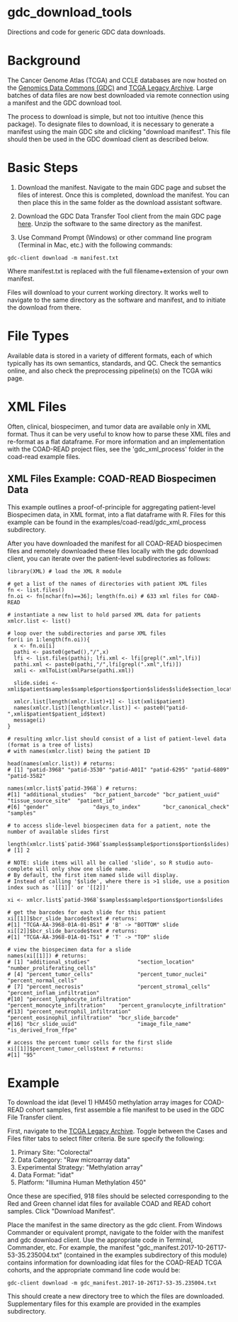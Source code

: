 # gdc_download_tools
Directions and code for generic GDC data downloads.

# Background
The Cancer Genome Atlas (TCGA) and CCLE databases are now hosted on the [Genomics Data Commons (GDC)](https://portal.gdc.cancer.gov/projects) and [TCGA Legacy Archive](https://portal.gdc.cancer.gov/legacy-archive/search/f). Large batches of data files are now best downloaded via remote connection using a manifest and the GDC download tool.

The process to download is simple, but not too intuitive (hence this package). To designate files to download, it is necessary to generate a manifest using the main GDC site and clicking "download manifest". This file should then be used in the GDC download client as described below.

# Basic Steps

1. Download the manifest. Navigate to the main GDC page and subset the files of interest. Once this is completed, download the manifest. You can then place this in the same folder as the download assistant software.

2. Download the GDC Data Transfer Tool client from the main GDC page [here](https://gdc.cancer.gov/access-data/gdc-data-transfer-tool). Unzip the software to the same directory as the manifest.

3. Use Command Prompt (Windows) or other command line program (Terminal in Mac, etc.) with the following commands: 

```
gdc-client download -m manifest.txt 
```
Where manifest.txt is replaced with the full filename+extension of your own manifest. 

Files will download to your current working directory. It works well to navigate to the same directory as the software and manifest, and to initiate the download from there.

# File Types
Available data is stored in a variety of different formats, each of which typically has its own semantics, standards, and QC. Check the semantics online, and also check the preprocessing pipeline(s) on the TCGA wiki page.

# XML Files
Often, clinical, biospecimen, and tumor data are available only in XML format. Thus it can be very useful to know how to parse these XML files and re-format as a flat dataframe. For more information and an implementation with the COAD-READ project files, see the 'gdc_xml_process' folder in the coad-read example files.

## XML Files Example: COAD-READ Biospecimen Data
This example outlines a proof-of-principle for aggregating patient-level Biospecimen data, in XML format, into a flat dataframe with R. Files for this example can be found in the examples/coad-read/gdc_xml_process subdirectory. 

After you have downloaded the manifest for all COAD-READ biospecimen files and remotely downloaded these files locally with the gdc download client, you can iterate over the patient-level subdirectories as follows:
```
library(XML) # load the XML R module

# get a list of the names of directories with patient XML files
fn <- list.files()
fn.oi <- fn[nchar(fn)==36]; length(fn.oi) # 633 xml files for COAD-READ

# instantiate a new list to hold parsed XML data for patients
xmlcr.list <- list()

# loop over the subdirectories and parse XML files
for(i in 1:length(fn.oi)){
  x <- fn.oi[i]
  pathi <- paste0(getwd(),"/",x)
  lfi <- list.files(pathi); lfi.xml <- lfi[grepl(".xml",lfi)]
  pathi.xml <- paste0(pathi,"/",lfi[grepl(".xml",lfi)])
  xmli <- xmlToList(xmlParse(pathi.xml))
  
  slide.sidei <- xmli$patient$samples$sample$portions$portion$slides$slide$section_location$text
  
  xmlcr.list[length(xmlcr.list)+1] <- list(xmli$patient)
  names(xmlcr.list)[length(xmlcr.list)] <- paste0("patid-",xmli$patient$patient_id$text)
  message(i)
}

# resulting xmlcr.list should consist of a list of patient-level data (format is a tree of lists)
# with names(xmlcr.list) being the patient ID

head(names(xmlcr.list)) # returns:
# [1] "patid-3968" "patid-3530" "patid-A01I" "patid-6295" "patid-6809" "patid-3582"

names(xmlcr.list$`patid-3968`) # returns:
#[1] "additional_studies"  "bcr_patient_barcode" "bcr_patient_uuid"    "tissue_source_site"  "patient_id"         
#[6] "gender"              "days_to_index"       "bcr_canonical_check" "samples"

# to access slide-level biospecimen data for a patient, note the number of available slides first

length(xmlcr.list$`patid-3968`$samples$sample$portions$portion$slides)
# [1] 2

# NOTE: slide items will all be called 'slide', so R studio auto-complete will only show one slide name.
# By default, the first item named slide will display.
# Instead of calling '$slide', where there is >1 slide, use a position index such as '[[1]]' or '[[2]]'

xi <- xmlcr.list$`patid-3968`$samples$sample$portions$portion$slides

# get the barcodes for each slide for this patient
xi[[1]]$bcr_slide_barcode$text # returns:
#[1] "TCGA-AA-3968-01A-01-BS1" # 'B' -> "BOTTOM" slide
xi[[2]]$bcr_slide_barcode$text # returns: 
#[1] "TCGA-AA-3968-01A-01-TS1" # 'T' -> "TOP" slide

# view the biospecimen data for a slide
names(xi[[1]]) # returns:
# [1] "additional_studies"               "section_location"                 "number_proliferating_cells"      
# [4] "percent_tumor_cells"              "percent_tumor_nuclei"             "percent_normal_cells"            
# [7] "percent_necrosis"                 "percent_stromal_cells"            "percent_inflam_infiltration"     
#[10] "percent_lymphocyte_infiltration"  "percent_monocyte_infiltration"    "percent_granulocyte_infiltration"
#[13] "percent_neutrophil_infiltration"  "percent_eosinophil_infiltration"  "bcr_slide_barcode"               
#[16] "bcr_slide_uuid"                   "image_file_name"                  "is_derived_from_ffpe"

# access the percent tumor cells for the first slide
xi[[1]]$percent_tumor_cells$text # returns:
#[1] "95"

```

# Example

To download the idat (level 1) HM450 methylation array images for COAD-READ cohort samples, first assemble a file manifest to be used in the GDC File Transfer client.

First, navigate to the [TCGA Legacy Archive](https://portal.gdc.cancer.gov/legacy-archive/search/f). Toggle between the Cases and Files filter tabs to select filter criteria. Be sure specify the following:

1. Primary Site: "Colorectal"
2. Data Category: "Raw microarray data"
3. Experimental Strategy: "Methylation array"
4. Data Format: "idat" 
5. Platform: "Illumina Human Methylation 450"

Once these are specified, 918 files should be selected corresponding to the Red and Green channel idat files for available COAD and READ cohort samples. Click "Download Manifest".

Place the manifest in the same directory as the gdc client. From Windows Commander or equivalent prompt, navigate to the folder with the manifest and gdc download client. Use the appropriate code in Terminal, Commander, etc. For example, the manifest "gdc_manifest.2017-10-26T17-53-35.235004.txt" (contained in the examples subdirectory of this module) contains information for downloading idat files for the COAD-READ TCGA cohorts, and the appropriate command line code would be:

```
gdc-client download -m gdc_manifest.2017-10-26T17-53-35.235004.txt 
```

This should create a new directory tree to which the files are downloaded. Supplementary files for this example are provided in the examples subdirectory.

#
